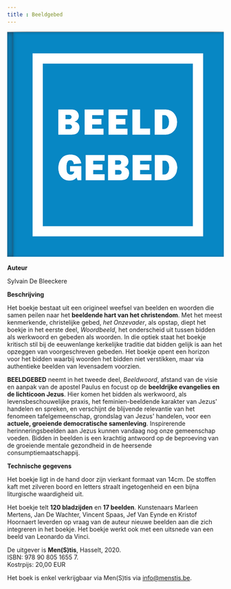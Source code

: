 ```yaml
---
title : Beeldgebed
---
```



![](./bg.jpg)

**Auteur**

Sylvain De Bleeckere

**Beschrijving**

Het boekje bestaat uit een origineel weefsel van beelden en woorden die samen peilen naar het **beeldende hart van het christendom**.
Met het meest kenmerkende, christelijke gebed, _het Onzevader_, als opstap, diept het boekje in het eerste deel, _Woordbeeld_, het onderscheid uit tussen bidden als werkwoord en gebeden als woorden. In die optiek staat het boekje kritisch stil bij de eeuwenlange kerkelijke traditie dat bidden gelijk is aan het opzeggen van voorgeschreven gebeden. Het boekje opent een horizon voor het bidden waarbij woorden het bidden niet verstikken, maar via authentieke beelden van levensadem voorzien.

**BEELDGEBED** neemt in het tweede deel, _Beeldwoord_, afstand van de visie en aanpak van de apostel Paulus en focust op de **beeldrijke evangelies en de lichticoon Jezus**. Hier komen het bidden als werkwoord,  als levensbeschouwelijke praxis, het feminien-beeldende karakter van Jezus' handelen en spreken, en verschijnt de blijvende relevantie van het fenomeen tafelgemeenschap, grondslag van Jezus' handelen, voor een **actuele, groeiende democratische samenleving**. Inspirerende herinneringsbeelden aan Jezus kunnen vandaag nog onze gemeenschap voeden. Bidden in beelden is een krachtig antwoord op de beproeving van de groeiende mentale gezondheid in de heersende consumptiemaatschappij.


**Technische gegevens**

Het boekje ligt in de hand door zijn vierkant formaat van 14cm. De stoffen kaft met zilveren boord en letters straalt ingetogenheid en een bijna liturgische waardigheid uit.<br>

Het boekje telt **120 bladzijden** en **17 beelden**. Kunstenaars Marleen Mertens, Jan De Wachter, Vincent Spaas, Jef Van Eynde en Kristof Hoornaert leverden op vraag van de auteur nieuwe beelden aan die zich integreren in het boekje. Het boekje werkt ook met een uitsnede van een beeld van Leonardo da Vinci. <br> 
 
De uitgever is **Men(S)tis**, Hasselt, 2020.<br>
ISBN: 978 90 805 1655 7.<br>
Kostrpijs: 20,00 EUR<br>

Het boek is enkel verkrijgbaar via Men(S)tis via info@menstis.be.